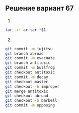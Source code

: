 ## Решение вариант 67 
 1. 
```bash
tar -cf ar.tar *$1
``` 
2.
 ```bash
git commit -m jujitsu
git branch abroad
git commit -m evacuate
git branch antitoxic
git commit -m bullfrog
git checkout antitoxic
git commit -m decay
git checkout master
git checkout -b improper
git merge antitoxic
git checkout abroad
git checkout -b barbell
git commit -m opposing
```